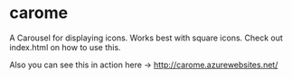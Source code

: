 # carome

A Carousel for displaying icons. Works best with square icons. Check out index.html on how to use this.

Also you can see this in action here -> http://carome.azurewebsites.net/